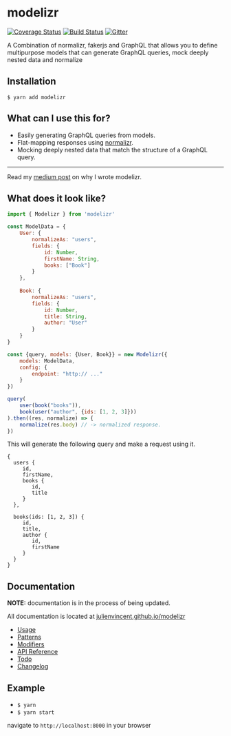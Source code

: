 # modelizr
[![Coverage Status](https://coveralls.io/repos/github/julienvincent/modelizr/badge.svg?branch=master)](https://coveralls.io/github/julienvincent/modelizr?branch=master)
[![Build Status](https://travis-ci.org/julienvincent/modelizr.svg?branch=master)](https://travis-ci.org/julienvincent/modelizr)
[![Gitter](https://badges.gitter.im/julienvincent/modelizr.svg)](https://gitter.im/julienvincent/modelizr?utm_source=badge&utm_medium=badge&utm_campaign=pr-badge)

A Combination of normalizr, fakerjs and GraphQL that allows you to define multipurpose models that can generate GraphQL queries, mock deeply nested data and normalize

## Installation

`$ yarn add modelizr`

## What can I use this for?

+ Easily generating GraphQL queries from models.
+ Flat-mapping responses using [normalizr](https://github.com/gaearon/normalizr).
+ Mocking deeply nested data that match the structure of a GraphQL query.

___

Read my [medium post](https://medium.com/@julienvincent/modelizr-99e59c1c4431#.applec5ut) on why I wrote modelizr.

## What does it look like?

```javascript
import { Modelizr } from 'modelizr'

const ModelData = {
    User: {
        normalizeAs: "users",
        fields: {
            id: Number,
            firstName: String,
            books: ["Book"]
        }
    },
    
    Book: {
        normalizeAs: "users",
        fields: {
            id: Number,
            title: String,
            author: "User"
        }
    }
}

const {query, models: {User, Book}} = new Modelizr({
    models: ModelData,
    config: {
        endpoint: "http:// ..."
    }
})

query(
    user(book("books")),
    book(user("author", {ids: [1, 2, 3]}))
).then((res, normalize) => {
    normalize(res.body) // -> normalized response.
})
```
This will generate the following query and make a request using it.
```
{
  users {
     id,
     firstName,
     books {
        id,
        title
     }
  },
  
  books(ids: [1, 2, 3]) {
     id,
     title,
     author {
        id,
        firstName
     }
  }
}
```

## Documentation

**NOTE:** documentation is in the process of being updated.

All documentation is located at [julienvincent.github.io/modelizr](http://julienvincent.github.io/modelizr)

* [Usage](http://julienvincent.github.io/modelizr/docs/usage)
* [Patterns](http://julienvincent.github.io/modelizr/docs/patterns)
* [Modifiers](http://julienvincent.github.io/modelizr/docs/modifiers)
* [API Reference](http://julienvincent.github.io/modelizr/docs/api)
* [Todo](http://julienvincent.github.io/modelizr/docs/Todo.html)
* [Changelog](http://julienvincent.github.io/modelizr/changelog.html)

## Example

+ `$ yarn`
+ `$ yarn start`

navigate to `http://localhost:8000` in your browser